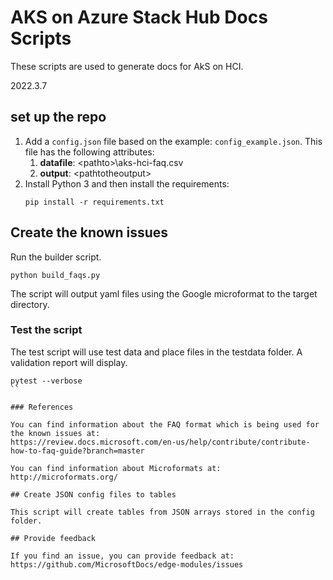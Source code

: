 # AKS on Azure Stack Hub Docs Scripts

These scripts are used to generate docs for AkS on HCI.

2022.3.7

## set up the repo
1. Add a `config.json` file based on the example: `config_example.json`. This file has the following attributes:
    1. **datafile**: \<pathto>\\aks-hci-faq.csv
    1. **output**: \<pathtotheoutput>
2. Install Python 3 and then install the requirements:
    ```
    pip install -r requirements.txt
    ```

## Create the known issues

Run the builder script.
```
python build_faqs.py
```

The script will output yaml files using the Google microformat to the target directory.

### Test the script

The test script will use test data and place files in the testdata folder. A validation report will display.

```
pytest --verbose
``

### References

You can find information about the FAQ format which is being used for the known issues at:
https://review.docs.microsoft.com/en-us/help/contribute/contribute-how-to-faq-guide?branch=master

You can find information about Microformats at:
http://microformats.org/

## Create JSON config files to tables

This script will create tables from JSON arrays stored in the config folder.

## Provide feedback

If you find an issue, you can provide feedback at:
https://github.com/MicrosoftDocs/edge-modules/issues
